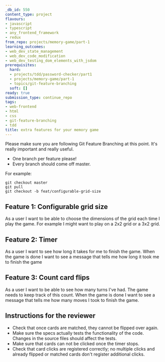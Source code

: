 ```yaml
---
_db_id: 550
content_type: project
flavours:
- javascript
- typescript
- any_frontend_framework
- redux
from_repo: projects/memory-game/part-1
learning_outcomes:
- web_dev_state_management
- web_dev_code_modification
- web_dev_testing_dom_elements_with_jsdom
prerequisites:
  hard:
  - projects/tdd/password-checker/part1
  - projects/memory-game/part-1
  - topics/git-feature-branching
  soft: []
ready: true
submission_type: continue_repo
tags:
- web-frontend
- html
- css
- git-feature-branching
- tdd
title: extra features for your memory game
---
```


Please make sure you are following Git Feature Branching at this point. It's really important and really useful.

- One branch per feature please!
- Every branch should come off master.

For example:

```
git checkout master
git pull
git checkout -b feat/configurable-grid-size
```

## Feature 1: Configurable grid size

As a user I want to be able to choose the dimensions of the grid each time I play the game. For example I might want to play on a 2x2 grid or a 3x2 grid.

## Feature 2: Timer

As a user I want to see how long it takes for me to finish the game. When the game is done I want to see a message that tells me how long it took me to finish the game

## Feature 3: Count card flips

As a user I want to be able to see how many turns I've had. The game needs to keep track of this count. When the game is done I want to see a message that tells me how many moves I took to finish the game.

## Instructions for the reviewer

- Check that once cards are matched, they cannot be flipped over again.
- Make sure the specs actually tests the functionality of the code. Changes in the source files should affect the tests.
- Make sure that cards can not be clicked once the timer stops.
- Check that card clicks are registered correctly; no multiple clicks and already flipped or matched cards don't register additional clicks.